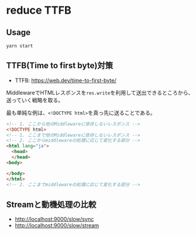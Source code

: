 # reduce TTFB

## Usage

```
yarn start
```

## TTFB(Time to first byte)対策

* TTFB: <https://web.dev/time-to-first-byte/>

MiddlewareでHTMLレスポンスを`res.write`を利用して送出できるところから、送っていく戦略を取る。

最も単純な例は、`<!DOCTYPE html>`を真っ先に送ることである。

```html
<!-- 1. ここから他のMiddlewareに依存しないレスポンス -->
<!DOCTYPE html>
<!-- 1. ここまで他のMiddlewareに依存しないレスポンス -->
<!-- 2. ここからmiddlewareの処理に応じて変化する部分 -->
<html lang="ja">
  <head>
  </head>
<body>

</body>
</html>
<!-- 2. ここまでmiddlewareの処理に応じて変化する部分 -->
```

## Streamと動機処理の比較

* <http://localhost:9000/slow/sync>
* <http://localhost:9000/slow/stream>


